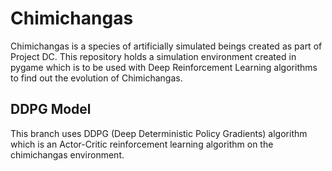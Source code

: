 # Chimichangas

Chimichangas is a species of artificially simulated beings created as part of Project DC. This repository holds a simulation environment created in pygame which is to be used with Deep Reinforcement Learning algorithms to find out the evolution of Chimichangas.

## DDPG Model

This branch uses DDPG (Deep Deterministic Policy Gradients) algorithm which is an Actor-Critic reinforcement learning algorithm on the chimichangas environment.
